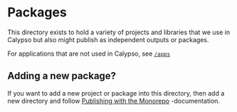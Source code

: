 # Packages

This directory exists to hold a variety of projects and libraries that we use in Calypso but also might publish as independent outputs or packages.

For applications that are not used in Calypso, see [`/apps`](../apps)

## Adding a new package?

If you want to add a new project or package into this directory, then add a new directory and follow [Publishing with the Monorepo](../docs/monorepo.md) -documentation.
